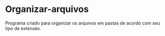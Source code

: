 # Organizar-arquivos
Programa criado para organizar os arquivos em pastas de acordo com seu tipo de extensão.
